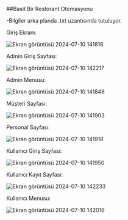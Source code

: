 ##Basit Bir Restorant Otomasyonu

-Bilgiler arka planda .txt uzantısında tutuluyor.


Giriş Ekranı:




![Ekran görüntüsü 2024-07-10 141816](https://github.com/ORHANCANYILDIRIM/RestorantOtomasyonu/assets/99863519/e384cb22-d709-4288-9d85-c0a4806e8837)



Admin Giriş Sayfası:




![Ekran görüntüsü 2024-07-10 142217](https://github.com/ORHANCANYILDIRIM/RestorantOtomasyonu/assets/99863519/a851a17a-98e8-42bc-8be4-9f68bacac007)



Admin Menusu:




![Ekran görüntüsü 2024-07-10 141848](https://github.com/ORHANCANYILDIRIM/RestorantOtomasyonu/assets/99863519/c9ce9248-142b-48b8-8820-d8972e2f5dd0)



Müşteri Sayfası:




![Ekran görüntüsü 2024-07-10 141903](https://github.com/ORHANCANYILDIRIM/RestorantOtomasyonu/assets/99863519/5808b1bd-036d-44a0-bfd0-edbe81d1ac50)



Personal Sayfası:




![Ekran görüntüsü 2024-07-10 141918](https://github.com/ORHANCANYILDIRIM/RestorantOtomasyonu/assets/99863519/e68a6fff-3204-411e-95d4-f7c8dd7880fb)






Kullanıcı Giriş Sayfası:




![Ekran görüntüsü 2024-07-10 141950](https://github.com/ORHANCANYILDIRIM/RestorantOtomasyonu/assets/99863519/ae9e96a6-cf85-4de3-9869-a3a929641dde)



Kullanıcı Kayıt Sayfası:




![Ekran görüntüsü 2024-07-10 142233](https://github.com/ORHANCANYILDIRIM/RestorantOtomasyonu/assets/99863519/1890ea77-1077-4a70-982a-052a00707ca4)



Kullanıcı Menusu:




![Ekran görüntüsü 2024-07-10 142016](https://github.com/ORHANCANYILDIRIM/RestorantOtomasyonu/assets/99863519/7b304ec3-8554-4e38-bbd6-d571189e2355)






